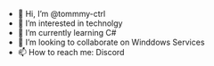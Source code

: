 - 👋 Hi, I’m @tommmy-ctrl
- 👀 I’m interested in technolgy
- 🌱 I’m currently learning C#
- 💞️ I’m looking to collaborate on Winddows Services
- 📫 How to reach me: Discord

<!---
tommmy-ctrl/tommmy-ctrl is a ✨ special ✨ repository because its `README.md` (this file) appears on your GitHub profile.
You can click the Preview link to take a look at your changes.
--->
